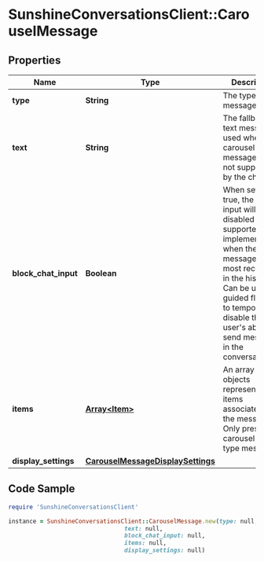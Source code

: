 # SunshineConversationsClient::CarouselMessage

## Properties

Name | Type | Description | Notes
------------ | ------------- | ------------- | -------------
**type** | **String** | The type of message. | [default to &#39;carousel&#39;]
**text** | **String** | The fallback text message used when carousel messages are not supported by the channel. | [optional] [readonly] 
**block_chat_input** | **Boolean** | When set to true, the chat input will be disabled on supported client implementations when the message is the most recent one in the history. Can be used for guided flows or to temporarily disable the user&#39;s ability to send messages in the conversation. | [optional] 
**items** | [**Array&lt;Item&gt;**](Item.md) | An array of objects representing the items associated with the message. Only present in carousel and list type messages. | 
**display_settings** | [**CarouselMessageDisplaySettings**](CarouselMessageDisplaySettings.md) |  | [optional] 

## Code Sample

```ruby
require 'SunshineConversationsClient'

instance = SunshineConversationsClient::CarouselMessage.new(type: null,
                                 text: null,
                                 block_chat_input: null,
                                 items: null,
                                 display_settings: null)
```


